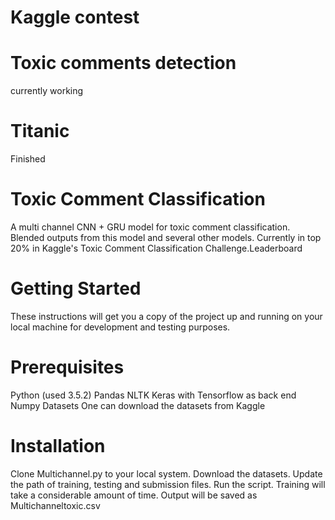 # Kaggle contest
# Toxic comments detection
currently working
# Titanic 
Finished

# Toxic Comment Classification
A multi channel CNN + GRU model for toxic comment classification. Blended outputs from this model and several other models. Currently in top 20% in Kaggle's Toxic Comment Classification Challenge.Leaderboard

# Getting Started
These instructions will get you a copy of the project up and running on your local machine for development and testing purposes.

# Prerequisites
Python (used 3.5.2)
Pandas
NLTK
Keras with Tensorflow as back end
Numpy
Datasets One can download the datasets from Kaggle
# Installation
Clone Multichannel.py to your local system.
Download the datasets.
Update the path of training, testing and submission files.
Run the script. Training will take a considerable amount of time.
Output will be saved as Multichanneltoxic.csv
